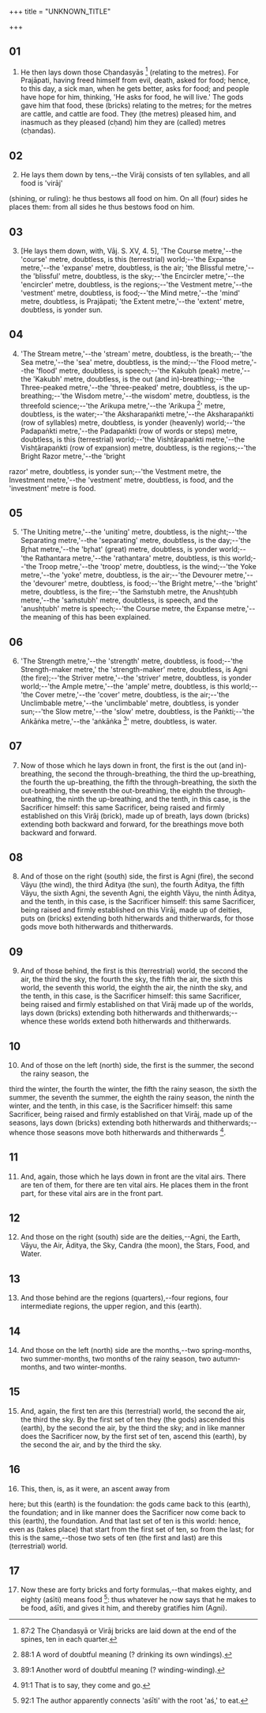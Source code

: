 +++
title = "UNKNOWN_TITLE"

+++


## 01
1. He then lays down those Cḥandasyās [^egg_173] (relating to the metres). For Prajāpati, having freed himself from evil, death, asked for food; hence, to this day, a sick man, when he gets better, asks for food; and people have hope for him, thinking, 'He asks for food, he will live.' The gods gave him that food, these (bricks) relating to the metres; for the metres are cattle, and cattle are food. They (the metres) pleased him, and inasmuch as they pleased (cḥand) him they are (called) metres (cḥandas).

[^egg_173]: 87:2 The Cḥandasyā or Virāj bricks are laid down at the end of the spines, ten in each quarter.

## 02
2. He lays them down by tens,--the Virāj consists of ten syllables, and all food is 'virāj'

 (shining, or ruling): he thus bestows all food on him. On all (four) sides he places them: from all sides he thus bestows food on him.

## 03
3. [He lays them down, with, Vāj. S. XV, 4. 5], 'The Course metre,'--the 'course' metre, doubtless, is this (terrestrial) world;--'the Expanse metre,'--the 'expanse' metre, doubtless, is the air; 'the Blissful metre,'--the 'blissful' metre, doubtless, is the sky;--'the Encircler metre,'--the 'encircler' metre, doubtless, is the regions;--'the Vestment metre,'--the 'vestment' metre, doubtless, is food;--'the Mind metre,'--the 'mind' metre, doubtless, is Prajāpati; 'the Extent metre,'--the 'extent' metre, doubtless, is yonder sun.

## 04
4. 'The Stream metre,'--the 'stream' metre, doubtless, is the breath;--'the Sea metre,'--the 'sea' metre, doubtless, is the mind;--'the Flood metre,'--the 'flood' metre, doubtless, is speech;--'the Kakubh (peak) metre,'--the 'Kakubh' metre, doubtless, is the out (and in)-breathing;--'the Three-peaked metre,'--the 'three-peaked' metre, doubtless, is the up-breathing;--'the Wisdom metre,'--the wisdom' metre, doubtless, is the threefold science;--'the Arikupa metre,'--the 'Arikupa [^egg_174]' metre, doubtless, is the water;--'the Aksharapaṅkti metre,'--the Aksharapaṅkti (row of syllables) metre, doubtless, is yonder (heavenly) world;--'the Padapaṅkti metre,'--the Padapaṅkti (row of words or steps) metre, doubtless, is this (terrestrial) world;--'the Vishṭārapaṅkti metre,'--the Vishṭārapaṅkti (row of expansion) metre, doubtless, is the regions;--'the Bright Razor metre,'--the 'bright

[^egg_174]: 88:1 A word of doubtful meaning (? drinking its own windings).

razor' metre, doubtless, is yonder sun;--'the Vestment metre, the Investment metre,'--the 'vestment' metre, doubtless, is food, and the 'investment' metre is food.

## 05
5. 'The Uniting metre,'--the 'uniting' metre, doubtless, is the night;--'the Separating metre,'--the 'separating' metre, doubtless, is the day;--'the Br̥hat metre,'--the 'br̥hat' (great) metre, doubtless, is yonder world;--'the Rathantara metre,'--the 'rathantara' metre, doubtless, is this world;--'the Troop metre,'--the 'troop' metre, doubtless, is the wind;--'the Yoke metre,'--the 'yoke' metre, doubtless, is the air;--'the Devourer metre,'--the 'devourer' metre, doubtless, is food;--'the Bright metre,'--the 'bright' metre, doubtless, is the fire;--'the Saṁstubh metre, the Anushṭubh metre,'--the 'saṁstubh' metre, doubtless, is speech, and the 'anushṭubh' metre is speech;--'the Course metre, the Expanse metre,'--the meaning of this has been explained.

## 06
6. 'The Strength metre,'--the 'strength' metre, doubtless, is food;--'the Strength-maker metre,' the 'strength-maker' metre, doubtless, is Agni (the fire);--'the Striver metre,'--the 'striver' metre, doubtless, is yonder world;--'the Ample metre,'--the 'ample' metre, doubtless, is this world;--'the Cover metre,'--the 'cover' metre, doubtless, is the air;--'the Unclimbable metre,'--the 'unclimbable' metre, doubtless, is yonder sun;--'the Slow metre,'--the 'slow' metre, doubtless, is the Paṅkti;--'the Aṅkāṅka metre,'--the 'aṅkāṅka [^egg_175]' metre, doubtless, is water.

[^egg_175]: 89:1 Another word of doubtful meaning (? winding-winding).

## 07
7. Now of those which he lays down in front, the first is the out (and in)-breathing, the second the through-breathing, the third the up-breathing, the fourth the up-breathing, the fifth the through-breathing, the sixth the out-breathing, the seventh the out-breathing, the eighth the through-breathing, the ninth the up-breathing, and the tenth, in this case, is the Sacrificer himself: this same Sacrificer, being raised and firmly established on this Virāj (brick), made up of breath, lays down (bricks) extending both backward and forward, for the breathings move both backward and forward.

## 08
8. And of those on the right (south) side, the first is Agni (fire), the second Vāyu (the wind), the third Āditya (the sun), the fourth Āditya, the fifth Vāyu, the sixth Agni, the seventh Agni, the eighth Vāyu, the ninth Āditya, and the tenth, in this case, is the Sacrificer himself: this same Sacrificer, being raised and firmly established on this Virāj, made up of deities, puts on (bricks) extending both hitherwards and thitherwards, for those gods move both hitherwards and thitherwards.

## 09
9. And of those behind, the first is this (terrestrial) world, the second the air, the third the sky, the fourth the sky, the fifth the air, the sixth this world, the seventh this world, the eighth the air, the ninth the sky, and the tenth, in this case, is the Sacrificer himself: this same Sacrificer, being raised and firmly established on that Virāj made up of the worlds, lays down (bricks) extending both hitherwards and thitherwards;--whence these worlds extend both hitherwards and thitherwards.

## 10
10. And of those on the left (north) side, the first is the summer, the second the rainy season, the

third the winter, the fourth the winter, the fifth the rainy season, the sixth the summer, the seventh the summer, the eighth the rainy season, the ninth the winter, and the tenth, in this case, is the Sacrificer himself: this same Sacrificer, being raised and firmly established on that Virāj, made up of the seasons, lays down (bricks) extending both hitherwards and thitherwards;--whence those seasons move both hitherwards and thitherwards [^egg_176].

[^egg_176]: 91:1 That is to say, they come and go.

## 11
11. And, again, those which he lays down in front are the vital airs. There are ten of them, for there are ten vital airs. He places them in the front part, for these vital airs are in the front part.

## 12
12. And those on the right (south) side are the deities,--Agni, the Earth, Vāyu, the Air, Āditya, the Sky, Candra (the moon), the Stars, Food, and Water.

## 13
13. And those behind are the regions (quarters),--four regions, four intermediate regions, the upper region, and this (earth).

## 14
14. And those on the left (north) side are the months,--two spring-months, two summer-months, two months of the rainy season, two autumn-months, and two winter-months.

## 15
15. And, again, the first ten are this (terrestrial) world, the second the air, the third the sky. By the first set of ten they (the gods) ascended this (earth), by the second the air, by the third the sky; and in like manner does the Sacrificer now, by the first set of ten, ascend this (earth), by the second the air, and by the third the sky.

## 16
16. This, then, is, as it were, an ascent away from

here; but this (earth) is the foundation: the gods came back to this (earth), the foundation; and in like manner does the Sacrificer now come back to this (earth), the foundation. And that last set of ten is this world: hence, even as (takes place) that start from the first set of ten, so from the last; for this is the same,--those two sets of ten (the first and last) are this (terrestrial) world.

## 17
17. Now these are forty bricks and forty formulas,--that makes eighty, and eighty (aśīti) means food [^egg_177]: thus whatever he now says that he makes to be food, aśīti, and gives it him, and thereby gratifies him (Agni).

[^egg_177]: 92:1 The author apparently connects 'aśīti' with the root 'aś,' to eat.

